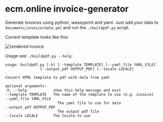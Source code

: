 ecm.online invoice-generator
======

Generate invoices using python, weasyprint and yaml.
Just add your data to `documents/invoice/data.yml` and run the `./buildpdf.py` script.

Current template looks like this:

![rendered invoice](https://raw.githubusercontent.com/ecmonline/invoice-generator/master/pdf.png)

Usage see `./buildpdf.py --help`:


    usage: buildpdf.py [-h] [--template TEMPLATE] [--yaml_file YAML_FILE]
                    [--output_pdf OUTPUT_PDF] [--locale LOCALE]

    Convert HTML template to pdf with data from yaml

    optional arguments:
    -h, --help            show this help message and exit
    --template TEMPLATE   The name of the template to use (e.g. invoice)
    --yaml_file YAML_FILE
                            The yaml file to use for data
    --output_pdf OUTPUT_PDF
                            The output pdf file
    --locale LOCALE       The locale to use